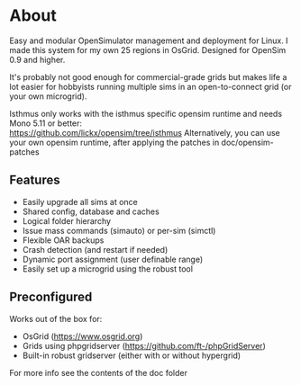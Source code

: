# About
Easy and modular OpenSimulator management and deployment for Linux. I made this system for my own 25 regions in OsGrid. Designed for OpenSim 0.9 and higher.

It's probably not good enough for commercial-grade grids but makes life a lot easier for hobbyists running multiple sims in an open-to-connect grid (or your own microgrid).

Isthmus only works with the isthmus specific opensim runtime and needs Mono 5.11 or better:  
https://github.com/lickx/opensim/tree/isthmus
Alternatively, you can use your own opensim runtime, after applying the patches in doc/opensim-patches

## Features
  * Easily upgrade all sims at once
  * Shared config, database and caches
  * Logical folder hierarchy
  * Issue mass commands (simauto) or per-sim (simctl)
  * Flexible OAR backups
  * Crash detection (and restart if needed)
  * Dynamic port assignment (user definable range)
  * Easily set up a microgrid using the robust tool
  
## Preconfigured
Works out of the box for:

  * OsGrid (https://www.osgrid.org)
  * Grids using phpgridserver (https://github.com/ft-/phpGridServer)
  * Built-in robust gridserver (either with or without hypergrid)

For more info see the contents of the doc folder

